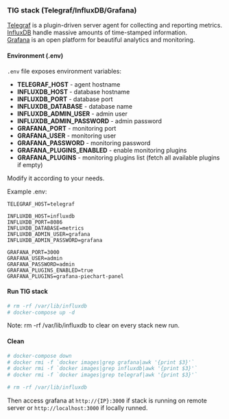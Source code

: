 ### TIG stack (Telegraf/InfluxDB/Grafana)
[Telegraf](https://www.influxdata.com/time-series-platform/telegraf/) is a plugin-driven server agent for collecting and reporting metrics.  
[InfluxDB](https://www.influxdata.com/time-series-platform/influxdb/) handle massive amounts of time-stamped information.  
[Grafana](https://grafana.com/) is an open platform for beautiful analytics and monitoring.  

####  Environment (.env) 

`.env` file exposes environment variables:

* **TELEGRAF_HOST** - agent hostname
* **INFLUXDB_HOST** - database hostname
* **INFLUXDB_PORT** - database port
* **INFLUXDB_DATABASE** - database name
* **INFLUXDB_ADMIN_USER** - admin user
* **INFLUXDB_ADMIN_PASSWORD** - admin password
* **GRAFANA_PORT** - monitoring port
* **GRAFANA_USER** - monitoring user
* **GRAFANA_PASSWORD** - monitoring password
* **GRAFANA_PLUGINS_ENABLED** - enable monitoring plugins
* **GRAFANA_PLUGINS** - monitoring plugins list (fetch all available plugins if empty)

Modify it according to your needs.

Example .env: 

```
TELEGRAF_HOST=telegraf

INFLUXDB_HOST=influxdb
INFLUXDB_PORT=8086
INFLUXDB_DATABASE=metrics
INFLUXDB_ADMIN_USER=grafana
INFLUXDB_ADMIN_PASSWORD=grafana

GRAFANA_PORT=3000
GRAFANA_USER=admin
GRAFANA_PASSWORD=admin
GRAFANA_PLUGINS_ENABLED=true
GRAFANA_PLUGINS=grafana-piechart-panel
```

#### Run TIG stack 

```bash
# rm -rf /var/lib/influxdb
# docker-compose up -d 
```
Note: rm -rf /var/lib/influxdb to clear on every stack new run.

#### Clean 
```bash
# docker-compose down
# docker rmi -f `docker images|grep grafana|awk '{print $3}'`
# docker rmi -f `docker images|grep influxdb|awk '{print $3}'`
# docker rmi -f `docker images|grep telegraf|awk '{print $3}'`

# rm -rf /var/lib/influxdb
```


Then access grafana at `http://{IP}:3000` if stack is running on remote server or `http://localhost:3000` if locally runned.


